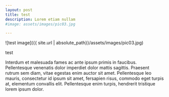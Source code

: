 ```yaml
---
layout: post
title: test
description: Lorem etiam nullam
#image: assets/images/pic03.jpg

---
```


![test image]({{ site.url | absolute_path}}/assets/images/pic03.jpg)

test

Interdum et malesuada fames ac ante ipsum primis in faucibus. Pellentesque venenatis dolor imperdiet dolor mattis sagittis.
Praesent rutrum sem diam, vitae egestas enim auctor sit amet. Pellentesque leo mauris, consectetur id ipsum sit amet, fersapien risus, commodo eget turpis at, elementum convallis elit.
Pellentesque enim turpis, hendrerit tristique lorem ipsum dolor.

